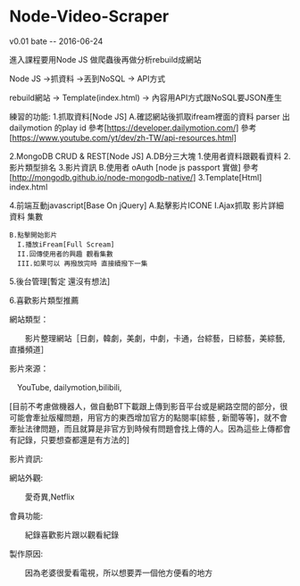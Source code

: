 # Node-Video-Scraper

v0.01 bate -- 2016-06-24

進入課程要用Node JS 做爬蟲後再做分析rebuild成網站

Node JS ->抓資料 ->丟到NoSQL -> API方式

rebuild網站 -> Template(index.html) -> 內容用API方式跟NoSQL要JSON產生

練習的功能:
  1.抓取資料[Node JS]
    A.確認網站後抓取ifream裡面的資料 parser 出 dailymotion 的play id 
    參考[https://developer.dailymotion.com/]
    參考[https://www.youtube.com/yt/dev/zh-TW/api-resources.html]

  2.MongoDB CRUD & REST[Node JS]
    A.DB分三大塊
      1.使用者資料跟觀看資料
      2.影片類型排名
      3.影片資訊
    B.使用者 oAuth [node js passport 實做]
    參考[http://mongodb.github.io/node-mongodb-native/]
  3.Template[Html]
    index.html

  4.前端互動javascript[Base On jQuery]
    A.點擊影片ICONE 
      I.Ajax抓取 影片詳細資料 集數

    B.點擊開始影片
      I.播放iFream[Full Scream]
      II.回傳使用者的興趣 觀看集數
      III.如果可以 再撥放完時 直接續撥下一集

  5.後台管理[暫定 還沒有想法]


  6.喜歡影片類型推薦


網站類型：

　　影片整理網站［日劇，韓劇，美劇，中劇，卡通，台綜藝，日綜藝，美綜藝, 直播頻道］

影片來源：

　YouTube, dailymotion,bilibili,

  [目前不考慮做機器人，做自動BT下載跟上傳到影音平台或是網路空間的部分，很可能會牽扯版權問題，用官方的東西增加官方的點閱率[綜藝 ,  新聞等等]，就不會牽扯法律問題，而且就算是非官方到時候有問題會找上傳的人。因為這些上傳都會有記錄，只要想查都還是有方法的]

影片資訊:


網站外觀:

　　愛奇異,Netflix

會員功能:

　　紀錄喜歡影片跟以觀看紀錄

製作原因:

　　因為老婆很愛看電視，所以想要弄一個他方便看的地方



